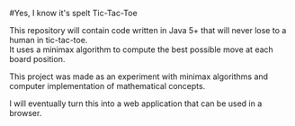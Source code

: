 #Yes, I know it's spelt Tic-Tac-Toe

This repository will contain code written in Java 5+ that will never lose to a human in tic-tac-toe.  
It uses a minimax algorithm to compute the best possible move at each board position.

This project was made as an experiment with minimax algorithms and computer implementation of mathematical concepts.

I will eventually turn this into a web application that can be used in a browser.
